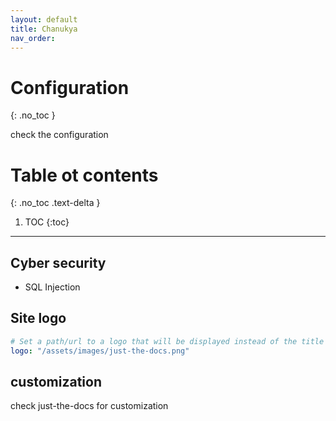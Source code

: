 ```yaml
---
layout: default
title: Chanukya
nav_order: 
---
```


# Configuration
{: .no_toc }

check the configuration

# Table ot contents
{: .no_toc .text-delta }

1. TOC
{:toc}

---

## Cyber security

- SQL Injection 




## Site logo

```yaml
# Set a path/url to a logo that will be displayed instead of the title
logo: "/assets/images/just-the-docs.png"
```
## customization

check just-the-docs for customization
